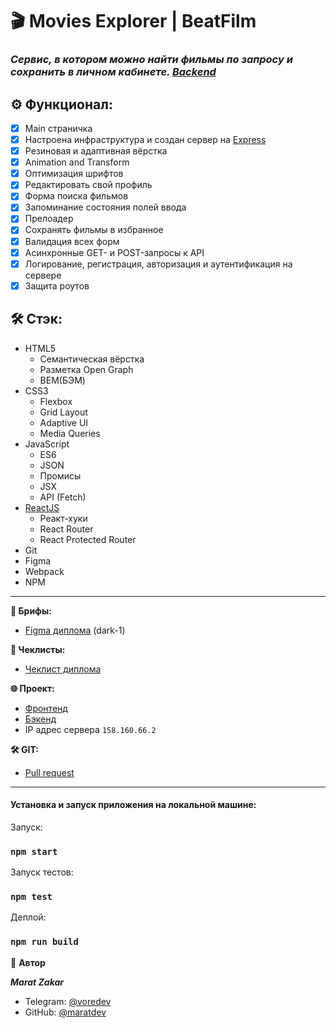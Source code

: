 # 🎬  Movies Explorer | BeatFilm

### _***Сервис, в котором можно найти фильмы по запросу и сохранить в личном кабинете. [Backend](https://github.com/maratdev/movies-explorer-api)***_

## ⚙️ Функционал:

- [x] Main страничка
- [x] Настроена инфраструктура и создан сервер на [Express](https://github.com/maratdev/movies-explorer-api)
- [x] Резиновая и адаптивная вёрстка
- [x] Animation and Transform
- [x] Оптимизация шрифтов
- [x] Редактировать свой профиль
- [x] Форма поиска фильмов
- [x] Запоминание состояния полей ввода
- [x] Прелоадер
- [x] Сохранять фильмы в избранное
- [x] Валидация всех форм
- [x] Асинхронные GET- и POST-запросы к API
- [x] Логирование, регистрация, авторизация и аутентификация на сервере
- [x] Защита роутов

## 🛠️ Стэк:

- HTML5
    - Семантическая вёрстка
    - Разметка Open Graph
    - BEM(БЭМ)
- CSS3
    - Flexbox
    - Grid Layout
    - Adaptive UI
    - Media Queries
- JavaScript
    - ES6
    - JSON
    - Промисы
    - JSX
    - API (Fetch)
- [ReactJS](https://ru.legacy.reactjs.org/)
    - Реакт-хуки
    - React Router
    - React Protected Router
- Git
- Figma
- Webpack
- NPM

---

**🧩 Брифы:**

- [Figma диплома](https://www.figma.com/file/JtzrkKwtX6TNmyOsHtBBuE/dark-1?type=design&node-id=891-3857&mode=design&t=ahtp0ny0zlqnubnE-0) (dark-1)

**📄 Чеклисты:**

- [Чеклист диплома](https://code.s3.yandex.net/web-developer/static/new-program/web-diploma-criteria-2.0/index.html)

**🌐 Проект:**

- [Фронтенд](https://voredev.nomoredomainsrocks.ru/)
- [Бэкенд](https://api.voredev.nomoreparties.co)
- IP адрес сервера `158.160.66.2`

**🛠️ GIT:**
- [Pull request](https://github.com/maratdev/movies-explorer-frontend/pull/2)
---

#### Установка и запуск приложения на локальной машине:

Запуск:
### `npm start`
Запуск тестов:
### `npm test`
Деплой:
### `npm run build`



👤 **Автор**

**_Marat Zakar_**

- Telegram: [@voredev](https://t.me/voredev)
- GitHub: [@maratdev](https://github.com/maratdev)
